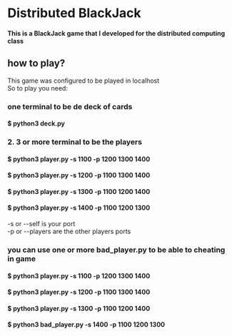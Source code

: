 # Distributed BlackJack
#### This is a BlackJack game that I developed for the distributed computing class

## how to play?
 This game was configured to be played in localhost  
 So to play you need:  
### one terminal to be de deck of cards  
#### $ python3 deck.py  
### 2. 3 or more terminal to be the players  
#### $ python3 player.py -s 1100 -p 1200 1300 1400  
#### $ python3 player.py -s 1200 -p 1100 1300 1400  
#### $ python3 player.py -s 1300 -p 1100 1200 1400  
#### $ python3 player.py -s 1400 -p 1100 1200 1300    
  -s or --self is your port  
-p or --players are the other players ports  
    
### you can use one or more bad_player.py to be able to cheating in game  
#### $ python3 player.py -s 1100 -p 1200 1300 1400  
#### $ python3 player.py -s 1200 -p 1100 1300 1400  
#### $ python3 player.py -s 1300 -p 1100 1200 1400  
#### $ python3 bad_player.py -s 1400 -p 1100 1200 1300  
